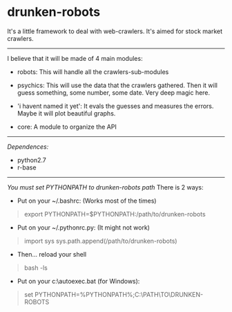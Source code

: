 drunken-robots
==============

It's a little framework to deal with web-crawlers.
It's aimed for stock market crawlers.

--------------------------------------------------------------------------

I believe that it will be made of 4 main modules:

- robots:
    This will handle all the crawlers-sub-modules

- psychics:
    This will use the data that the crawlers gathered.
	Then it will guess something, some number, some date.
        Very deep magic here.

- 'i havent named it yet':
    It evals the guesses and measures the errors.
	Maybe it will plot beautiful graphs.

- core:
	A module to organize the API

--------------------------------------------------------------------------
_Dependences:_
- python2.7
- r-base

--------------------------------------------------------------------------

_You must set PYTHONPATH to drunken-robots path_ 
There is 2 ways:

- Put on your ~/.bashrc: (Works most of the times)
> export PYTHONPATH=$PYTHONPATH:/path/to/drunken-robots

- Put on your ~/.pythonrc.py: (It might not work)
> import sys
> sys.path.append(/path/to/drunken-robots)

- Then... reload your shell
> bash -ls

- Put on your c:\autoexec.bat (for Windows):
> set PYTHONPATH=%PYTHONPATH%;C:\PATH\TO\DRUNKEN-ROBOTS

